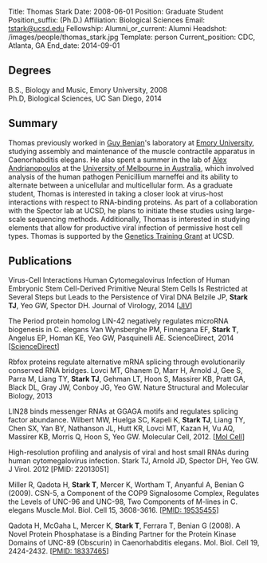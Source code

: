 Title: Thomas Stark
Date: 2008-06-01
Position: Graduate Student
Position_suffix: (Ph.D.)
Affiliation: Biological Sciences
Email: tstark@ucsd.edu
Fellowship: 
Alumni_or_current: Alumni
Headshot: /images/people/thomas_stark.jpg
Template: person
Current_position: CDC, Atlanta, GA
End_date: 2014-09-01

<!-- Status: draft -->

## Degrees

B.S., Biology and Music, Emory University, 2008<br>
Ph.D, Biological Sciences, UC San Diego, 2014<br>

## Summary

Thomas previously worked in [Guy Benian](http://www.biomed.emory.edu/PROGRAM_SITES/GMB/faculty.html)'s laboratory at [Emory University](http://www.emory.edu/home/index.html), studying assembly and maintenance of the muscle contractile apparatus in Caenorhabditis elegans. He also spent a summer in the lab of [Alex Andrianopoulos](http://www.hhmi.org/research/scholars/andrianopoulos_bio.html) at the [University of Melbourne in Australia](http://www.unimelb.edu.au/), which involved analysis of the human pathogen Penicillium marneffei and its ability to alternate between a unicellular and multicellular form. As a graduate student, Thomas is interested in taking a closer look at virus-host interactions with respect to RNA-binding proteins. As part of a collaboration with the Spector lab at UCSD, he plans to initiate these studies using large-scale sequencing methods. Additionally, Thomas is interested in studying elements that allow for productive viral infection of permissive host cell types. Thomas is supported by the [Genetics Training Grant](http://genetics.ucsd.edu/financial.html) at UCSD.
  


## Publications
Virus-Cell Interactions Human Cytomegalovirus Infection of Human Embryonic Stem Cell-Derived Primitive
    Neural Stem Cells Is Restricted at Several Steps but Leads to the Persistence of Viral DNA
    Belzile JP, **Stark TJ**, Yeo GW, Spector DH. Journal of Virology, 2014
    [[JIV](http://jvi.asm.org/content/88/8/4021.full?sid=fb4e045f-5454-4823-bec0-87bc7a8989c1)]

The Period protein homolog LIN-42 negatively regulates microRNA biogenesis in C. elegans
    Van Wynsberghe PM, Finnegana EF, **Stark T**, Angelus EP, Homan KE, Yeo GW, Pasquinelli AE. ScienceDirect, 2014 [[ScienceDirect](http://www.sciencedirect.com/science/article/pii/S0012160614001730#)]

Rbfox proteins regulate alternative mRNA splicing through evolutionarily conserved RNA bridges. Lovci MT, Ghanem D, Marr H, Arnold J, Gee S, Parra M, Liang TY, **Stark TJ**, Gehman LT, Hoon S, Massirer KB, Pratt GA, Black DL, Gray JW, Conboy JG, Yeo GW. Nature Structural and Molecular Biology, 2013 

LIN28 binds messenger RNAs at GGAGA motifs and regulates splicing factor abundance. Wilbert MW, Huelga SC, Kapeli K, **Stark TJ**, Liang TY, Chen SX, Yan BY, Nathanson JL, Hutt KR, Lovci MT, Kazan H, Vu AQ, Massirer KB, Morris Q, Hoon S, Yeo GW. Molecular Cell, 2012. [[Mol Cell](http://www.cell.com/molecular-cell/abstract/S1097-2765(12)00690-9)]

High-resolution profiling and analysis of viral and host small RNAs during human cytomegalovirus infection. Stark TJ, Arnold JD, Spector DH, Yeo GW. J Virol. 2012 [PMID: 22013051] 

Miller R, Qadota H, **Stark T**, Mercer K, Wortham T, Anyanful A, Benian G (2009). CSN-5, a Component of the COP9 Signalosome Complex, Regulates the Levels of UNC-96 and UNC-98, Two Components of M-lines in C. elegans Muscle.Mol. Biol. Cell 15, 3608-3616. [[PMID: 19535455](http://www.ncbi.nlm.nih.gov/pubmed/22013051)]

Qadota H, McGaha L, Mercer K, **Stark T**, Ferrara T, Benian G (2008). A Novel Protein Phosphatase is a Binding Partner for the Protein Kinase Domains of UNC-89 (Obscurin) in Caenorhabditis elegans. Mol. Biol. Cell 19, 2424-2432. [[PMID: 18337465](http://www.ncbi.nlm.nih.gov/pubmed/18337465)]
